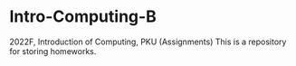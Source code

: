 # Intro-Computing-B
2022F, Introduction of Computing, PKU (Assignments)
This is a repository for storing homeworks.
